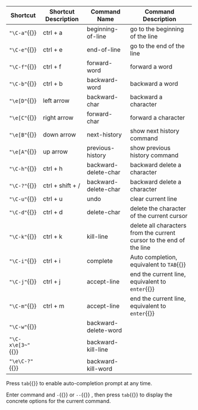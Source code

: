 | Shortcut          | Shortcut Description | Command Name         | Command Description                                                  |
| ----------------- | -------------------- | -------------------- | -------------------------------------------------------------------- |
| `"\C-a"`{{}}      | ctrl + a             | beginning-of-line    | go to the beginning of the line                                      |
| `"\C-e"`{{}}      | ctrl + e             | end-of-line          | go to the end of the line                                            |
| `"\C-f"`{{}}      | ctrl + f             | forward-word         | forward a word                                                       |
| `"\C-b"`{{}}      | ctrl + b             | backward-word        | backward a word                                                      |
| `"\e[D"`{{}}      | left arrow           | backward-char        | backward a character                                                 |
| `"\e[C"`{{}}      | right arrow          | forward-char         | forward a character                                                  |
| `"\e[B"`{{}}      | down arrow           | next-history         | show next history command                                            |
| `"\e[A"`{{}}      | up arrow             | previous-history     | show previous history command                                        |
| `"\C-h"`{{}}      | ctrl + h             | backward-delete-char | backward delete a character                                          |
| `"\C-?"`{{}}      | ctrl + shift + /     | backward-delete-char | backward delete a character                                          |
| `"\C-u"`{{}}      | ctrl + u             | undo                 | clear current line                                                   |
| `"\C-d"`{{}}      | ctrl + d             | delete-char          | delete the character of the current cursor                           |
| `"\C-k"`{{}}      | ctrl + k             | kill-line            | delete all characters from the current cursor to the end of the line |
| `"\C-i"`{{}}      | ctrl + i             | complete             | Auto completion, equivalent to `TAB`{{}}                             |
| `"\C-j"`{{}}      | ctrl + j             | accept-line          | end the current line, equivalent to `enter`{{}}                      |
| `"\C-m"`{{}}      | ctrl + m             | accept-line          | end the current line, equivalent to `enter`{{}}                      |
| `"\C-w"`{{}}      |                      | backward-delete-word |                                                                      |
| `"\C-x\e[3~"`{{}} |                      | backward-kill-line   |                                                                      |
| `"\e\C-?"`{{}}    |                      | backward-kill-word   |                                                                      |

Press `tab`{{}} to enable auto-completion prompt at any time.

Enter command and `-`{{}} or `--`{{}} , then press `tab`{{}} to display the concrete options for the current command.

